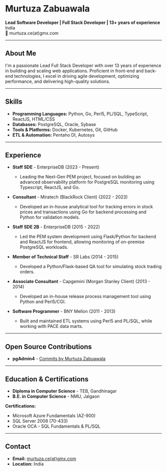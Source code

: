# Murtuza Zabuawala

**Lead Software Developer | Full Stack Developer | 13+ years of experience**  
India  
📧 murtuza.ce(at)gmx.com  

---

## About Me

I'm a passionate Lead Full Stack Developer with over 13 years of experience in building and scaling web applications. Proficient in front-end and back-end technologies, I excel in driving agile development, optimizing performance, and delivering high-quality solutions.

---

## Skills

- **Programming Languages:** Python, Go, Perl5, PL/SQL, TypeScript, ReactJS, HTML/CSS
- **Databases:** PostgreSQL, Oracle, Sybase
- **Tools & Platforms:** Docker, Kubernetes, Git, GitHub
- **ETL & Automation:** Pentaho DI, Autosys

---

## Experience

- **Staff SDE** - EnterpriseDB (2023 - Present)
  - Leading the Next-Gen PEM project, focused on building an advanced observability platform for PostgreSQL monitoring using Typescript, ReactJS, and Go.
  
- **Consultant** - Miratech (BlackRock Client) (2022 - 2023)
  - Developed an in-house analytical tool for tracking errors in stock prices and transactions using Go for backend processing and Python for validation models.

- **Staff SDE 2B** - EnterpriseDB (2015 - 2022)
  - Led the PEM system development using Flask/Python for backend and ReactJS for frontend, allowing monitoring of on-premise PostgreSQL workloads.

- **Member of Technical Staff** - SR Labs (2014 - 2015)
  - Developed a Python/Flask-based QA tool for simulating stock trading orders.

- **Associate Consultant** - Capgemini (Morgan Stanley Client) (2013 - 2014)
  - Developed an in-house release process management tool using Python and Perl5/CGI.

- **Software Programmer** - BNY Mellon (2011 - 2013)
  - Built and maintained ETL systems using Perl5 and PL/SQL, while working with PACE data marts.

---

## Open Source Contributions

- **pgAdmin4** - [Commits by Murtuza Zabuawala](https://github.com/pgadmin-org/pgadmin4/commits/master/?author=mzabuawala)

---

## Education & Certifications

- **Diploma in Computer Science** - TEB, Gandhinagar
- **B.E. in Computer Science** - NMU, Jalgaon

**Certifications:**
- Microsoft Azure Fundamentals (AZ-900)
- SQL Server 2008 (70-433)
- Oracle OCA - SQL Fundamentals & PL/SQL

---

## Contact

- **Email:** [murtuza.ce(at)gmx.com](mailto:murtuza.ce@gmx.com)
- **Location:** India
